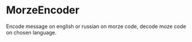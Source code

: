 # MorzeEncoder
Encode message on english or russian on morze code, decode moze code on chosen language.  
